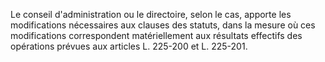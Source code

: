   
Le conseil d'administration ou le directoire, selon le cas, apporte les modifications nécessaires aux clauses des statuts, dans la mesure où ces modifications correspondent matériellement aux résultats effectifs des opérations prévues aux articles L. 225-200 et L. 225-201.  

  
